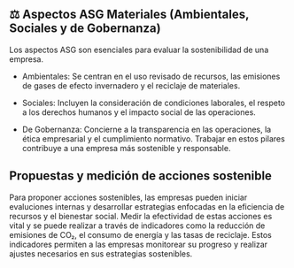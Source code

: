 ## ⚖️ Aspectos ASG Materiales  (Ambientales, Sociales y de Gobernanza)


Los aspectos ASG son esenciales para evaluar la sostenibilidad de una empresa.

- Ambientales: Se centran en el uso revisado de recursos, las emisiones de gases de efecto invernadero y el reciclaje de materiales.

- Sociales: Incluyen la consideración de condiciones laborales, el respeto a los derechos humanos y el impacto social de las operaciones.

- De Gobernanza: Concierne a la transparencia en las operaciones, la ética empresarial y el cumplimiento normativo. Trabajar en estos pilares contribuye a una empresa más sostenible y responsable.

## Propuestas y medición de acciones sostenible

Para proponer acciones sostenibles, las empresas pueden iniciar evaluciones internas y desarrollar estrategias enfocadas en la eficiencia de recursos y el bienestar social. Medir la efectividad de estas acciones es vital y se puede realizar a través de indicadores como la reducción de emisiones de CO₂, el consumo de energía y las tasas de reciclaje. Estos indicadores permiten a las empresas monitorear su progreso y realizar ajustes necesarios en sus estrategias sostenibles.

